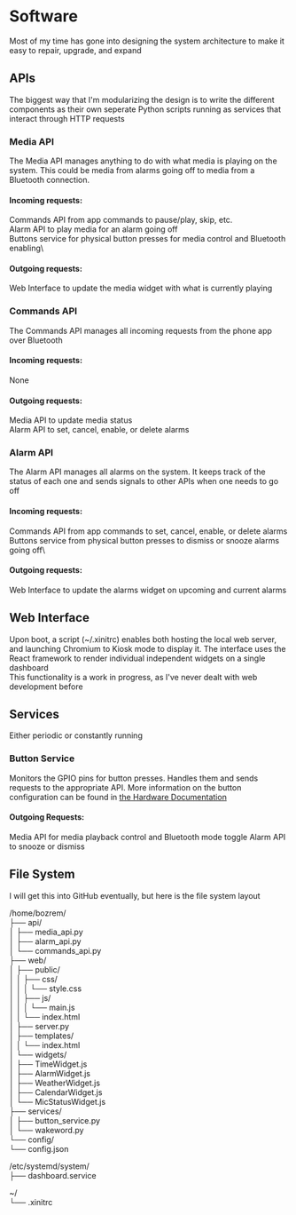 # Software
Most of my time has gone into designing the system architecture to make it easy to repair, upgrade, and expand

## APIs
The biggest way that I'm modularizing the design is to write the different components as their own seperate Python scripts running as services that interact through HTTP requests

### Media API
The Media API manages anything to do with what media is playing on the system. This could be media from alarms going off to media from a Bluetooth connection.
#### Incoming requests:
Commands API from app commands to pause/play, skip, etc.\
Alarm API to play media for an alarm going off\
Buttons service for physical button presses for media control and Bluetooth enabling\
#### Outgoing requests:
Web Interface to update the media widget with what is currently playing

### Commands API
The Commands API manages all incoming requests from the phone app over Bluetooth
#### Incoming requests:
None
#### Outgoing requests:
Media API to update media status\
Alarm API to set, cancel, enable, or delete alarms

### Alarm API
The Alarm API manages all alarms on the system. It keeps track of the status of each one and sends signals to other APIs when one needs to go off
#### Incoming requests:
Commands API from app commands to set, cancel, enable, or delete alarms\
Buttons service from physical button presses to dismiss or snooze alarms going off\
#### Outgoing requests:
Web Interface to update the alarms widget on upcoming and current alarms

## Web Interface
Upon boot, a script (~/.xinitrc) enables both hosting the local web server, and launching Chromium to Kiosk mode to display it. The interface uses the React framework to render individual independent widgets on a single dashboard\
This functionality is a work in progress, as I've never dealt with web development before

## Services
Either periodic or constantly running
### Button Service
Monitors the GPIO pins for button presses. Handles them and sends requests to the appropriate API. More information on the button configuration can be found in [the Hardware Documentation](HARDWARE.md)
#### Outgoing Requests:
Media API for media playback control and Bluetooth mode toggle
Alarm API to snooze or dismiss

## File System
I will get this into GitHub eventually, but here is the file system layout


/home/bozrem/\
├── api/\
│   ├── media_api.py\
│   ├── alarm_api.py\
│   └── commands_api.py\
├── web/\
│   ├── public/\
│   │   ├── css/\
│   │   │   └── style.css\
│   │   ├── js/\
│   │   │   └── main.js\
│   │   └── index.html\
│   ├── server.py\
│   ├── templates/\
│   │   └── index.html\
│   └── widgets/\
│       ├── TimeWidget.js\
│       ├── AlarmWidget.js\
│       ├── WeatherWidget.js\
│       ├── CalendarWidget.js\
│       └── MicStatusWidget.js\
├── services/\
│   ├── button_service.py\
│   └── wakeword.py\
└── config/\
    └── config.json

/etc/systemd/system/\
├── dashboard.service

~/\
└── .xinitrc

